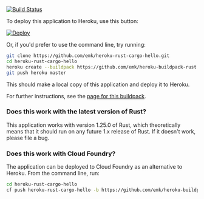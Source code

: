 [![Build Status](https://travis-ci.org/emk/heroku-rust-cargo-hello.svg?branch=master)](https://travis-ci.org/emk/heroku-rust-cargo-hello)

To deploy this application to Heroku, use this button:

[![Deploy](https://www.herokucdn.com/deploy/button.png)](https://heroku.com/deploy)

Or, if you'd prefer to use the command line, try running:

``` sh
git clone https://github.com/emk/heroku-rust-cargo-hello.git
cd heroku-rust-cargo-hello
heroku create --buildpack https://github.com/emk/heroku-buildpack-rust.git
git push heroku master
```

This should make a local copy of this application and deploy it to Heroku.

For further instructions, see the [page for this buildpack][buildpack].

[instructions]: http://www.randomhacks.net/2014/09/17/deploying-rust-heroku-iron/
[buildpack]: https://github.com/emk/heroku-buildpack-rust

### Does this work with the latest version of Rust?

This application works with version 1.25.0 of Rust, which theoretically means
that it should run on any future 1.x release of Rust.  If it doesn't work,
please file a bug.

### Does this work with Cloud Foundry?

The application can be deployed to Cloud Foundry as an alternative to
Heroku. From the command line, run:

``` sh
cd heroku-rust-cargo-hello
cf push heroku-rust-cargo-hello -b https://github.com/emk/heroku-buildpack-rust.git
```
